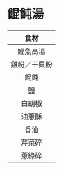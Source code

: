 <style>
article.markdown-section table {
    width: 100%;
}

article.markdown-section table hr {
    margin: revert;
    border: 1px dashed #ccc;
}
</style>

# 餛飩湯

|     食材     |
| :----------: |
|   鰹魚高湯   |
| 雞粉／干貝粉 |
|     餛飩     |
|      鹽      |
|    白胡椒    |
|    油蔥酥    |
|     香油     |
|    芹菜碎    |
|    蔥綠碎    |
